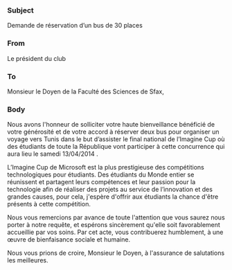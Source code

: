 ﻿### Subject
Demande de réservation d’un bus de 30 places
### From
Le président du club
### To
Monsieur le Doyen de la Faculté des  Sciences de Sfax,
### Body
Nous avons l'honneur de solliciter votre haute bienveillance bénéficié de votre générosité et de votre accord à réserver deux bus pour organiser un voyage vers Tunis dans le but d’assister le final national de l’Imagine Cup où des étudiants de toute la République vont participer à cette concurrence qui aura lieu le samedi 13/04/2014 .

L’Imagine Cup de Microsoft est la plus prestigieuse des compétitions technologiques pour étudiants. Des étudiants du Monde entier se réunissent et partagent leurs compétences et leur passion pour la technologie afin de réaliser des projets au service de l’innovation et des grandes causes, pour cela, j'espère d'offrir aux étudiants la chance d'être présents à cette compétition.

Nous vous remercions par avance de toute l'attention que vous saurez nous porter à notre requête, et espérons sincèrement qu'elle soit favorablement accueillie par vos soins. Par cet acte, vous contribuerez humblement,  à une œuvre de bienfaisance sociale et humaine.

Nous vous prions de croire, Monsieur le Doyen, à l'assurance de salutations les meilleures.
